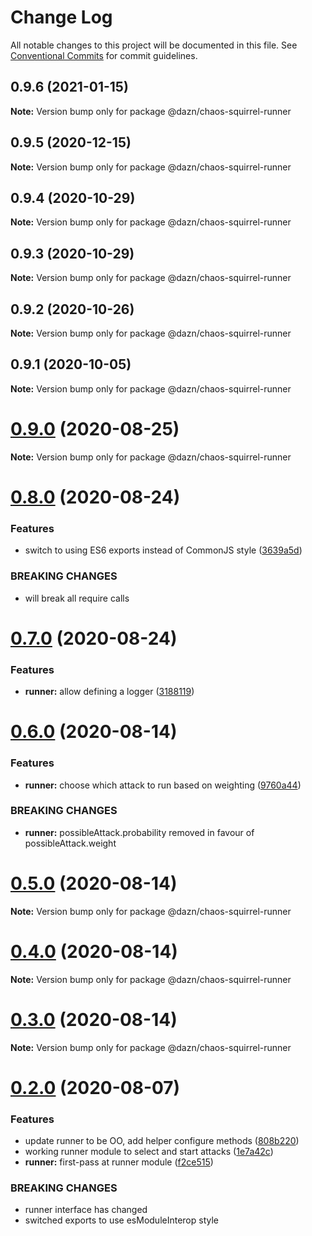 # Change Log

All notable changes to this project will be documented in this file.
See [Conventional Commits](https://conventionalcommits.org) for commit guidelines.

## 0.9.6 (2021-01-15)

**Note:** Version bump only for package @dazn/chaos-squirrel-runner





## 0.9.5 (2020-12-15)

**Note:** Version bump only for package @dazn/chaos-squirrel-runner





## 0.9.4 (2020-10-29)

**Note:** Version bump only for package @dazn/chaos-squirrel-runner





## 0.9.3 (2020-10-29)

**Note:** Version bump only for package @dazn/chaos-squirrel-runner





## 0.9.2 (2020-10-26)

**Note:** Version bump only for package @dazn/chaos-squirrel-runner





## 0.9.1 (2020-10-05)

**Note:** Version bump only for package @dazn/chaos-squirrel-runner





# [0.9.0](https://github.com/getndazn/chaos-squirrel/compare/v0.8.0...v0.9.0) (2020-08-25)

**Note:** Version bump only for package @dazn/chaos-squirrel-runner





# [0.8.0](https://github.com/getndazn/chaos-squirrel/compare/v0.7.0...v0.8.0) (2020-08-24)


### Features

* switch to using ES6 exports instead of CommonJS style ([3639a5d](https://github.com/getndazn/chaos-squirrel/commit/3639a5da2c43b4f1a304e33b66349ab3fb4ee90d))


### BREAKING CHANGES

* will break all require calls





# [0.7.0](https://github.com/getndazn/chaos-squirrel/compare/v0.6.0...v0.7.0) (2020-08-24)


### Features

* **runner:** allow defining a logger ([3188119](https://github.com/getndazn/chaos-squirrel/commit/3188119dad41fb0804b1bf6e5d201a40c044f51b))





# [0.6.0](https://github.com/getndazn/chaos-squirrel/compare/v0.5.0...v0.6.0) (2020-08-14)


### Features

* **runner:** choose which attack to run based on weighting ([9760a44](https://github.com/getndazn/chaos-squirrel/commit/9760a44506fcea3b16a0d376d004a4bbbce5fd8a))


### BREAKING CHANGES

* **runner:** possibleAttack.probability removed in favour of possibleAttack.weight





# [0.5.0](https://github.com/getndazn/chaos-squirrel/compare/v0.4.0...v0.5.0) (2020-08-14)

**Note:** Version bump only for package @dazn/chaos-squirrel-runner





# [0.4.0](https://github.com/getndazn/chaos-squirrel/compare/v0.3.0...v0.4.0) (2020-08-14)

**Note:** Version bump only for package @dazn/chaos-squirrel-runner





# [0.3.0](https://github.com/getndazn/chaos-squirrel/compare/v0.2.0...v0.3.0) (2020-08-14)

**Note:** Version bump only for package @dazn/chaos-squirrel-runner





# [0.2.0](https://github.com/getndazn/chaos-squirrel/compare/v0.1.0...v0.2.0) (2020-08-07)


### Features

* update runner to be OO, add helper configure methods ([808b220](https://github.com/getndazn/chaos-squirrel/commit/808b220d5945a1fc90d019b21be04e226b92ea27))
* working runner module to select and start attacks ([1e7a42c](https://github.com/getndazn/chaos-squirrel/commit/1e7a42caa1e0cfc9b43bdc6d207b0c32ab7c319f))
* **runner:** first-pass at runner module ([f2ce515](https://github.com/getndazn/chaos-squirrel/commit/f2ce51508fddebfb8cbd584b48c4991e05c56a93))


### BREAKING CHANGES

* runner interface has changed
* switched exports to use esModuleInterop style
